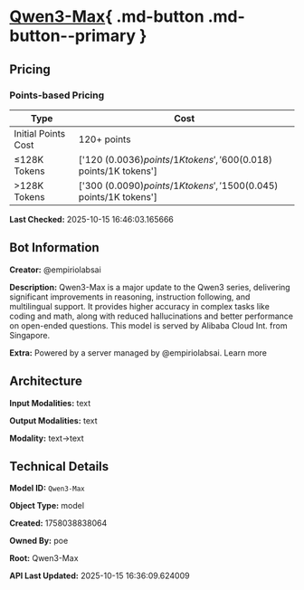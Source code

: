 # [Qwen3-Max](https://poe.com/Qwen3-Max){ .md-button .md-button--primary }

## Pricing

### Points-based Pricing

| Type | Cost |
|------|------|
| Initial Points Cost | 120+ points |
| ≤128K Tokens | ['120 ($0.0036) points/1K tokens', '600 ($0.018) points/1K tokens'] |
| >128K Tokens | ['300 ($0.0090) points/1K tokens', '1500 ($0.045) points/1K tokens'] |

**Last Checked:** 2025-10-15 16:46:03.165666


## Bot Information

**Creator:** @empiriolabsai

**Description:** Qwen3-Max is a major update to the Qwen3 series, delivering significant improvements in reasoning, instruction following, and multilingual support. It provides higher accuracy in complex tasks like coding and math, along with reduced hallucinations and better performance on open-ended questions.
This model is served by Alibaba Cloud Int. from Singapore.

**Extra:** Powered by a server managed by @empiriolabsai. Learn more


## Architecture

**Input Modalities:** text

**Output Modalities:** text

**Modality:** text->text


## Technical Details

**Model ID:** `Qwen3-Max`

**Object Type:** model

**Created:** 1758038838064

**Owned By:** poe

**Root:** Qwen3-Max

**API Last Updated:** 2025-10-15 16:36:09.624009
